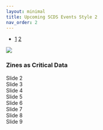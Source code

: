 ```yaml
---
layout: minimal
title: Upcoming SCDS Events Style 2
nav_order: 2 
---
```

<link rel="stylesheet" href="./assets/css/events2.css">
<link
  rel="stylesheet"
  href="./assets/css/swiper.css"
/>
<script src="https://ajax.googleapis.com/ajax/libs/jquery/3.7.1/jquery.min.js"></script>
<script src="./assets/javascript/swiper-bundle.min.js"></script>

- <a href="/index">1</a> <a href="/style-2">2</a>

<!-- Slider main container -->
<div class="swiper mySwiper">
    <div class="swiper-wrapper">
      <div class="swiper-slide">
      <img class="event-banner" src="https://devgj00vx92jb.cloudfront.net/data/feat_img/4102/7565/1743543001.png">
      <div class="event-details">
      <h3 class="event-title">Zines as Critical Data</h3>
      </div>
      </div>
      <div class="swiper-slide">Slide 2</div>
      <div class="swiper-slide">Slide 3</div>
      <div class="swiper-slide">Slide 4</div>
      <div class="swiper-slide">Slide 5</div>
      <div class="swiper-slide">Slide 6</div>
      <div class="swiper-slide">Slide 7</div>
      <div class="swiper-slide">Slide 8</div>
      <div class="swiper-slide">Slide 9</div>
    </div>
    <div class="swiper-pagination"></div>
  </div>

<script>
     function initSwiper() {
    // Destroy existing Swiper instance if it exists
    if (this.swiper) {
        this.swiper.destroy();
    }
    
    if ($(window).width() < 760) {
        this.swiper = new Swiper(".mySwiper", {
            slidesPerView: 1,
            spaceBetween: 20,
            pagination: {
                el: ".swiper-pagination",
                clickable: true,
            },
        });
    } else {
        this.swiper = new Swiper(".mySwiper", {
            slidesPerView: 2.5,
            spaceBetween: 20,
            pagination: {
                el: ".swiper-pagination",
                clickable: true,
            },
        });
    }
}
    // Initialize on page load
    $(document).ready(function() {
        initSwiper();
    });

    // Also initialize on window resize
    $(window).resize(function() {
        initSwiper();
    });
    
</script>